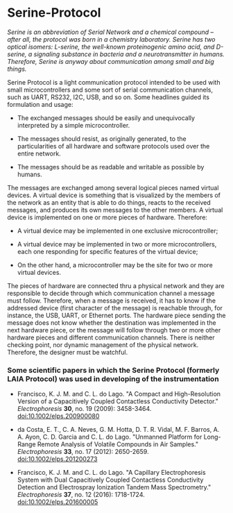 # Serine-Protocol

_Serine is an abbreviation of Serial Network and a chemical compound – after all, the protocol was born in a chemistry laboratory. Serine has two optical isomers: L-serine, the well-known proteinogenic amino acid, and D-serine, a signaling substance in bacteria and a neurotransmitter in humans. Therefore, Serine is anyway about communication among small and big things._

Serine Protocol is a light communication protocol intended to be used with small microcontrollers and some sort of serial communication channels, such as UART, RS232, I2C, USB, and so on. Some headlines guided its formulation and usage:

 * The exchanged messages should be easily and unequivocally interpreted by a simple microcontroller.

 * The messages should resist, as originally generated, to the particularities of all hardware and software protocols used over the entire network.

 * The messages should be as readable and writable as possible by humans.

The messages are exchanged among several logical pieces named virtual devices. A virtual device is something that is visualized by the members of the network as an entity that is able to do things, reacts to the received messages, and produces its own messages to the other members. A virtual device is implemented on one or more pieces of hardware. Therefore:

 * A virtual device may be implemented in one exclusive microcontroller;

 * A virtual device may be implemented in two or more microcontrollers, each one responding for specific features of the virtual device;

 * On the other hand, a microcontroller may be the site for two or more virtual devices.

The pieces of hardware are connected thru a physical network and they are responsible to decide through which communication channel a message must follow. Therefore, when a message is received, it has to know if the addressed device (first character of the message) is reachable through, for instance, the USB, UART, or Ethernet ports. The hardware piece sending the message does not know whether the destination was implemented in the next hardware piece, or the message will follow through two or more other hardware pieces and different communication channels. There is neither checking point, nor dynamic management of the physical network. Therefore, the designer must be watchful.

### Some scientific papers in which the Serine Protocol (formerly LAIA Protocol) was used in developing of the instrumentation

- Francisco, K. J. M. and C. L. do Lago. "A Compact and High-Resolution Version of a Capacitively Coupled Contactless Conductivity Detector." _Electrophoresis_ __30__, no. 19 (2009): 3458-3464. [doi:10.1002/elps.200900080](http://onlinelibrary.wiley.com/doi/10.1002/elps.200900080/abstract)
  
- da Costa, E. T., C. A. Neves, G. M. Hotta, D. T. R. Vidal, M. F. Barros, A. A. Ayon, C. D. Garcia and C. L. do Lago. "Unmanned Platform for Long-Range Remote Analysis of Volatile Compounds in Air Samples." _Electrophoresis_ __33__, no. 17 (2012): 2650-2659. [doi:10.1002/elps.201200273](http://onlinelibrary.wiley.com/doi/10.1002/elps.201200273/abstract)
  
- Francisco, K. J. M. and C. L. do Lago. "A Capillary Electrophoresis System with Dual Capacitively Coupled Contactless Conductivity Detection and Electrospray Ionization Tandem Mass Spectrometry." _Electrophoresis_ __37__, no. 12 (2016): 1718-1724. [doi:10.1002/elps.201600005](http://onlinelibrary.wiley.com/doi/10.1002/elps.201600005/abstract)



